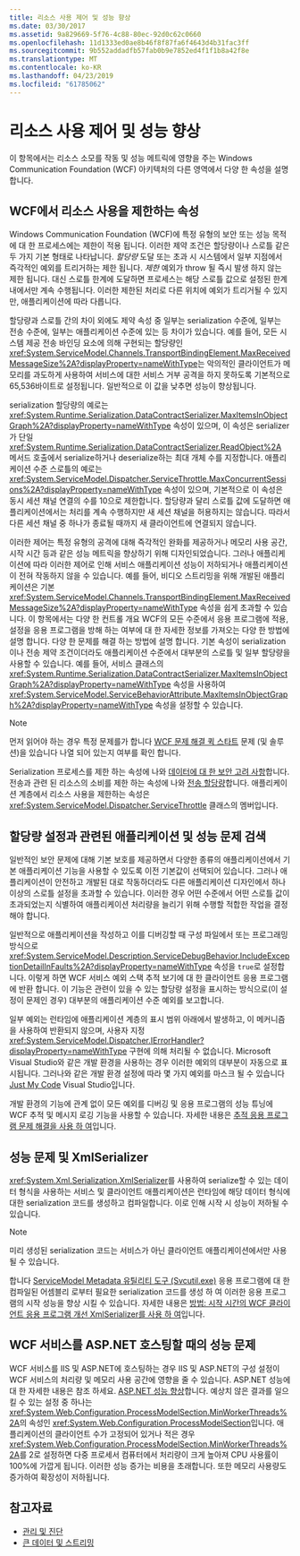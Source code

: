 ```yaml
---
title: 리소스 사용 제어 및 성능 향상
ms.date: 03/30/2017
ms.assetid: 9a829669-5f76-4c88-80ec-92d0c62c0660
ms.openlocfilehash: 11d1333ed0ae8b46f8f87fa6f4643d4b31fac3ff
ms.sourcegitcommit: 9b552addadfb57fab0b9e7852ed4f1f1b8a42f8e
ms.translationtype: MT
ms.contentlocale: ko-KR
ms.lasthandoff: 04/23/2019
ms.locfileid: "61785062"
---
```

# <a name="controlling-resource-consumption-and-improving-performance"></a>리소스 사용 제어 및 성능 향상
이 항목에서는 리소스 소모를 작동 및 성능 메트릭에 영향을 주는 Windows Communication Foundation (WCF) 아키텍처의 다른 영역에서 다양 한 속성을 설명 합니다.

## <a name="properties-that-constrain-resource-consumption-in-wcf"></a>WCF에서 리소스 사용을 제한하는 속성
 Windows Communication Foundation (WCF)에 특정 유형의 보안 또는 성능 목적에 대 한 프로세스에는 제한이 적용 됩니다. 이러한 제약 조건은 할당량이나 스로틀 같은 두 가지 기본 형태로 나타납니다. *할당량* 도달 또는 초과 시 시스템에서 일부 지점에서 즉각적인 예외를 트리거하는 제한 됩니다. *제한* 예외가 throw 될 즉시 발생 하지 않는 제한 됩니다. 대신 스로틀 한계에 도달하면 프로세스는 해당 스로틀 값으로 설정된 한계 내에서만 계속 수행됩니다. 이러한 제한된 처리로 다른 위치에 예외가 트리거될 수 있지만, 애플리케이션에 따라 다릅니다.

 할당량과 스로틀 간의 차이 외에도 제약 속성 중 일부는 serialization 수준에, 일부는 전송 수준에, 일부는 애플리케이션 수준에 있는 등 차이가 있습니다. 예를 들어, 모든 시스템 제공 전송 바인딩 요소에 의해 구현되는 할당량인 <xref:System.ServiceModel.Channels.TransportBindingElement.MaxReceivedMessageSize%2A?displayProperty=nameWithType>는 악의적인 클라이언트가 메모리를 과도하게 사용하여 서비스에 대한 서비스 거부 공격을 하지 못하도록 기본적으로 65,536바이트로 설정됩니다. 일반적으로 이 값을 낮추면 성능이 향상됩니다.

 serialization 할당량의 예로는 <xref:System.Runtime.Serialization.DataContractSerializer.MaxItemsInObjectGraph%2A?displayProperty=nameWithType> 속성이 있으며, 이 속성은 serializer가 단일 <xref:System.Runtime.Serialization.DataContractSerializer.ReadObject%2A> 메서드 호출에서 serialize하거나 deserialize하는 최대 개체 수를 지정합니다. 애플리케이션 수준 스로틀의 예로는 <xref:System.ServiceModel.Dispatcher.ServiceThrottle.MaxConcurrentSessions%2A?displayProperty=nameWithType> 속성이 있으며, 기본적으로 이 속성은 동시 세션 채널 연결의 수를 10으로 제한합니다. 할당량과 달리 스로틀 값에 도달하면 애플리케이션에서는 처리를 계속 수행하지만 새 세션 채널을 허용하지는 않습니다. 따라서 다른 세션 채널 중 하나가 종료될 때까지 새 클라이언트에 연결되지 않습니다.

 이러한 제어는 특정 유형의 공격에 대해 즉각적인 완화를 제공하거나 메모리 사용 공간, 시작 시간 등과 같은 성능 메트릭을 향상하기 위해 디자인되었습니다. 그러나 애플리케이션에 따라 이러한 제어로 인해 서비스 애플리케이션 성능이 저하되거나 애플리케이션이 전혀 작동하지 않을 수 있습니다. 예를 들어, 비디오 스트리밍을 위해 개발된 애플리케이션은 기본 <xref:System.ServiceModel.Channels.TransportBindingElement.MaxReceivedMessageSize%2A?displayProperty=nameWithType> 속성을 쉽게 초과할 수 있습니다. 이 항목에서는 다양 한 컨트롤 개요 WCF의 모든 수준에서 응용 프로그램에 적용, 설정을 응용 프로그램을 방해 하는 여부에 대 한 자세한 정보를 가져오는 다양 한 방법에 설명 합니다. 다양 한 문제를 해결 하는 방법에 설명 합니다. 기본 속성이 serialization이나 전송 제약 조건이더라도 애플리케이션 수준에서 대부분의 스로틀 및 일부 할당량을 사용할 수 있습니다. 예를 들어, 서비스 클래스의 <xref:System.Runtime.Serialization.DataContractSerializer.MaxItemsInObjectGraph%2A?displayProperty=nameWithType> 속성을 사용하여 <xref:System.ServiceModel.ServiceBehaviorAttribute.MaxItemsInObjectGraph%2A?displayProperty=nameWithType> 속성을 설정할 수 있습니다.

> [!NOTE]
> 먼저 읽어야 하는 경우 특정 문제를가 합니다 [WCF 문제 해결 퀵 스타트](../../../docs/framework/wcf/wcf-troubleshooting-quickstart.md) 문제 (및 솔루션)을 있습니다 나열 되어 있는지 여부를 확인 합니다.

 Serialization 프로세스를 제한 하는 속성에 나와 [데이터에 대 한 보안 고려 사항](../../../docs/framework/wcf/feature-details/security-considerations-for-data.md)합니다. 전송과 관련 된 리소스의 소비를 제한 하는 속성에 나와 [전송 할당량](../../../docs/framework/wcf/feature-details/transport-quotas.md)합니다. 애플리케이션 계층에서 리소스 사용을 제한하는 속성은 <xref:System.ServiceModel.Dispatcher.ServiceThrottle> 클래스의 멤버입니다.

## <a name="detecting-application-and-performance-issues-related-to-quota-settings"></a>할당량 설정과 관련된 애플리케이션 및 성능 문제 검색
 일반적인 보안 문제에 대해 기본 보호를 제공하면서 다양한 종류의 애플리케이션에서 기본 애플리케이션 기능을 사용할 수 있도록 이전 기본값이 선택되어 있습니다. 그러나 애플리케이션이 안전하고 개발된 대로 작동하더라도 다른 애플리케이션 디자인에서 하나 이상의 스로틀 설정을 초과할 수 있습니다. 이러한 경우 어떤 수준에서 어떤 스로틀 값이 초과되었는지 식별하여 애플리케이션 처리량을 늘리기 위해 수행할 적합한 작업을 결정해야 합니다.

 일반적으로 애플리케이션을 작성하고 이를 디버깅할 때 구성 파일에서 또는 프로그래밍 방식으로 <xref:System.ServiceModel.Description.ServiceDebugBehavior.IncludeExceptionDetailInFaults%2A?displayProperty=nameWithType> 속성을 `true`로 설정합니다. 이렇게 하면 WCF 서비스 예외 스택 추적 보기에 대 한 클라이언트 응용 프로그램에 반환 합니다. 이 기능은 관련이 있을 수 있는 할당량 설정을 표시하는 방식으로(이 설정이 문제인 경우) 대부분의 애플리케이션 수준 예외를 보고합니다.

 일부 예외는 런타임에 애플리케이션 계층의 표시 범위 아래에서 발생하고, 이 메커니즘을 사용하여 반환되지 않으며, 사용자 지정 <xref:System.ServiceModel.Dispatcher.IErrorHandler?displayProperty=nameWithType> 구현에 의해 처리될 수 없습니다. Microsoft Visual Studio와 같은 개발 환경을 사용하는 경우 이러한 예외의 대부분이 자동으로 표시됩니다. 그러나와 같은 개발 환경 설정에 따라 몇 가지 예외를 마스크 될 수 있습니다 [Just My Code](/visualstudio/debugger/just-my-code) Visual Studio입니다.

 개발 환경의 기능에 관계 없이 모든 예외를 디버깅 및 응용 프로그램의 성능 튜닝에 WCF 추적 및 메시지 로깅 기능을 사용할 수 있습니다. 자세한 내용은 [추적 응용 프로그램 문제 해결을 사용 하 여](../../../docs/framework/wcf/diagnostics/tracing/using-tracing-to-troubleshoot-your-application.md)입니다.

## <a name="performance-issues-and-xmlserializer"></a>성능 문제 및 XmlSerializer
 <xref:System.Xml.Serialization.XmlSerializer>를 사용하여 serialize할 수 있는 데이터 형식을 사용하는 서비스 및 클라이언트 애플리케이션은 런타임에 해당 데이터 형식에 대한 serialization 코드를 생성하고 컴파일합니다. 이로 인해 시작 시 성능이 저하될 수 있습니다.

> [!NOTE]
> 미리 생성된 serialization 코드는 서비스가 아닌 클라이언트 애플리케이션에서만 사용될 수 있습니다.

 합니다 [ServiceModel Metadata 유틸리티 도구 (Svcutil.exe)](../../../docs/framework/wcf/servicemodel-metadata-utility-tool-svcutil-exe.md) 응용 프로그램에 대 한 컴파일된 어셈블리 로부터 필요한 serialization 코드를 생성 하 여 이러한 응용 프로그램의 시작 성능을 향상 시킬 수 있습니다. 자세한 내용은 [방법: 시작 시간의 WCF 클라이언트 응용 프로그램 개선 XmlSerializer를 사용 하 여](../../../docs/framework/wcf/feature-details/startup-time-of-wcf-client-applications-using-the-xmlserializer.md)입니다.

## <a name="performance-issues-when-hosting-wcf-services-under-aspnet"></a>WCF 서비스를 ASP.NET 호스팅할 때의 성능 문제
 WCF 서비스를 IIS 및 ASP.NET에 호스팅하는 경우 IIS 및 ASP.NET의 구성 설정이 WCF 서비스의 처리량 및 메모리 사용 공간에 영향을 줄 수 있습니다.  ASP.NET 성능에 대 한 자세한 내용은 참조 하세요. [ASP.NET 성능 향상](https://go.microsoft.com/fwlink/?LinkId=186462)합니다.  예상치 않은 결과를 일으킬 수 있는 설정 중 하나는 <xref:System.Web.Configuration.ProcessModelSection.MinWorkerThreads%2A>의 속성인 <xref:System.Web.Configuration.ProcessModelSection>입니다. 애플리케이션의 클라이언트 수가 고정되어 있거나 적은 경우 <xref:System.Web.Configuration.ProcessModelSection.MinWorkerThreads%2A>를 2로 설정하면 다중 프로세서 컴퓨터에서 처리량이 크게 높아져 CPU 사용률이 100%에 가깝게 됩니다. 이러한 성능 증가는 비용을 초래합니다. 또한 메모리 사용량도 증가하여 확장성이 저하됩니다.

## <a name="see-also"></a>참고자료

- [관리 및 진단](../../../docs/framework/wcf/diagnostics/index.md)
- [큰 데이터 및 스트리밍](../../../docs/framework/wcf/feature-details/large-data-and-streaming.md)
